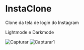 # InstaClone

Clone da tela de login do Instagram 

Lightmode e Darkmode

![Capturar](https://user-images.githubusercontent.com/94051879/163062207-d0d7a31c-0c24-4686-a3b6-bb85f0f7a159.PNG)
![Capturar1](https://user-images.githubusercontent.com/94051879/163062655-76b7131c-04f8-4877-bd97-1590fc45b3bc.PNG)
